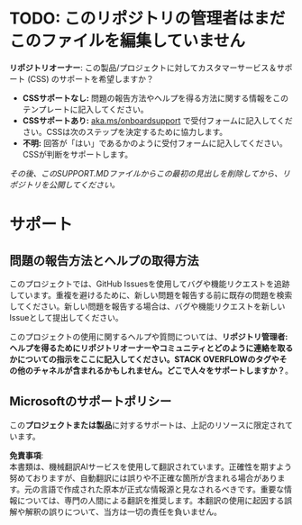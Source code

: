 # TODO: このリポジトリの管理者はまだこのファイルを編集していません

**リポジトリオーナー**: この製品/プロジェクトに対してカスタマーサービス＆サポート (CSS) のサポートを希望しますか？

- **CSSサポートなし:** 問題の報告方法やヘルプを得る方法に関する情報をこのテンプレートに記入してください。
- **CSSサポートあり:** [aka.ms/onboardsupport](https://aka.ms/onboardsupport) で受付フォームに記入してください。CSSは次のステップを決定するために協力します。
- **不明:** 回答が「はい」であるかのように受付フォームに記入してください。CSSが判断をサポートします。

*その後、このSUPPORT.MDファイルからこの最初の見出しを削除してから、リポジトリを公開してください。*

# サポート

## 問題の報告方法とヘルプの取得方法  

このプロジェクトでは、GitHub Issuesを使用してバグや機能リクエストを追跡しています。重複を避けるために、新しい問題を報告する前に既存の問題を検索してください。新しい問題を報告する場合は、バグや機能リクエストを新しいIssueとして提出してください。

このプロジェクトの使用に関するヘルプや質問については、**リポジトリ管理者: ヘルプを得るためにリポジトリオーナーやコミュニティとどのように連絡を取るかについての指示をここに記入してください。STACK OVERFLOWのタグやその他のチャネルが含まれるかもしれません。どこで人々をサポートしますか？**。

## Microsoftのサポートポリシー  

この**プロジェクトまたは製品**に対するサポートは、上記のリソースに限定されています。

**免責事項**:  
本書類は、機械翻訳AIサービスを使用して翻訳されています。正確性を期すよう努めておりますが、自動翻訳には誤りや不正確な箇所が含まれる場合があります。元の言語で作成された原本が正式な情報源と見なされるべきです。重要な情報については、専門の人間による翻訳を推奨します。本翻訳の使用に起因する誤解や解釈の誤りについて、当方は一切の責任を負いません。